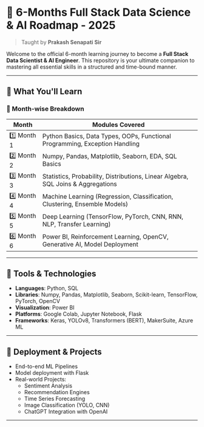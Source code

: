 # 🎯 6-Months Full Stack Data Science & AI Roadmap - 2025

> Taught by **Prakash Senapati Sir**

Welcome to the official 6-month learning journey to become a **Full Stack Data Scientist & AI Engineer**. This repository is your ultimate companion to mastering all essential skills in a structured and time-bound manner.

---

## 🧠 What You'll Learn

### 📌 Month-wise Breakdown

| Month | Modules Covered |
|-------|------------------|
| 1️⃣ Month 1 | Python Basics, Data Types, OOPs, Functional Programming, Exception Handling |
| 2️⃣ Month 2 | Numpy, Pandas, Matplotlib, Seaborn, EDA, SQL Basics |
| 3️⃣ Month 3 | Statistics, Probability, Distributions, Linear Algebra, SQL Joins & Aggregations |
| 4️⃣ Month 4 | Machine Learning (Regression, Classification, Clustering, Ensemble Models) |
| 5️⃣ Month 5 | Deep Learning (TensorFlow, PyTorch, CNN, RNN, NLP, Transfer Learning) |
| 6️⃣ Month 6 | Power BI, Reinforcement Learning, OpenCV, Generative AI, Model Deployment |

---

## 🧰 Tools & Technologies

- **Languages**: Python, SQL
- **Libraries**: Numpy, Pandas, Matplotlib, Seaborn, Scikit-learn, TensorFlow, PyTorch, OpenCV
- **Visualization**: Power BI
- **Platforms**: Google Colab, Jupyter Notebook, Flask
- **Frameworks**: Keras, YOLOv8, Transformers (BERT), MakerSuite, Azure ML

---

## 🚀 Deployment & Projects

- End-to-end ML Pipelines
- Model deployment with Flask
- Real-world Projects:
  - Sentiment Analysis
  - Recommendation Engines
  - Time Series Forecasting
  - Image Classification (YOLO, CNN)
  - ChatGPT Integration with OpenAI

---
